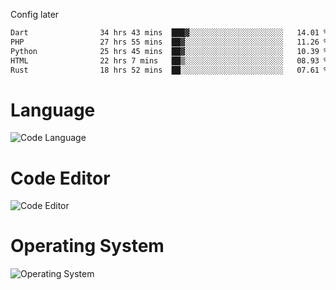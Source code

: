 <!-- ## Hi there 👋 -->
Config later

<!--
**rickrck/rickrck** is a ✨ _special_ ✨ repository because its `README.md` (this file) appears on your GitHub profile.

Here are some ideas to get you started:

- 🔭 I’m currently working on ...
- 🌱 I’m currently learning ...
- 👯 I’m looking to collaborate on ...
- 🤔 I’m looking for help with ...
- 💬 Ask me about ...
- 📫 How to reach me: ...
- 😄 Pronouns: ...
- ⚡ Fun fact: ...
-->

<!--START_SECTION:waka-->

```txt
Dart                34 hrs 43 mins  ███▓░░░░░░░░░░░░░░░░░░░░░   14.01 %
PHP                 27 hrs 55 mins  ██▓░░░░░░░░░░░░░░░░░░░░░░   11.26 %
Python              25 hrs 45 mins  ██▓░░░░░░░░░░░░░░░░░░░░░░   10.39 %
HTML                22 hrs 7 mins   ██▒░░░░░░░░░░░░░░░░░░░░░░   08.93 %
Rust                18 hrs 52 mins  ██░░░░░░░░░░░░░░░░░░░░░░░   07.61 %
```

<!--END_SECTION:waka-->

# Language
![Code Language](https://wakatime.com/share/@Rie/857855bd-8826-4360-bd0b-30668e651616.svg)

# Code Editor
![Code Editor](https://wakatime.com/share/@Rie/630d1d98-3d54-4afd-a23d-fa79134fc528.svg)

# Operating System
![Operating System](https://wakatime.com/share/@Rie/a7b1eb7d-159b-4b03-8226-3a05ad998782.svg)
